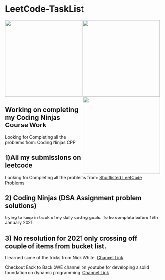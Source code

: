 # LeetCode-TaskList

<img align='left' src="https://miro.medium.com/max/800/1*bOxDNmWX_nL4W4qB-ey0VQ.gif" width="250">
<img align='right' src="https://i.pinimg.com/originals/81/52/58/81525851413fac11dca44e57076b396a.gif" width="250">
<img align='center' src="https://miro.medium.com/max/1500/1*4ynmiokzFCfmZTPBwyeZ6A.gif" width="250">
<br>

## Working on completing my Coding Ninjas Course Work

Looking for Completing all the problems from:
Coding Ninjas CPP

## 1)All my submissions on leetcode
Looking for Completing all the problems from:
[Shortlisted LeetCode Problems](https://docs.google.com/spreadsheets/d/1SbpY-04Cz8EWw3A_LBUmDEXKUMO31DBjfeMoA0dlfIA/htmlview?sle=true#)

## 2) Coding Ninjas (DSA Assignment problem solutions)
trying to keep in track of my daily coding goals.
To be complete before 15th January 2021.
## 3) No resolution for 2021 only crossing off couple of items from bucket list. 

I learned some of the tricks from Nick White.
[Channel Link](https://www.youtube.com/channel/UC1fLEeYICmo3O9cUsqIi7HA)

Checkout Back to Back SWE channel on youtube for developing a solid foundation on dynamic programming.
[Channel Link](https://www.youtube.com/channel/UCmJz2DV1a3yfgrR7GqRtUUA)

